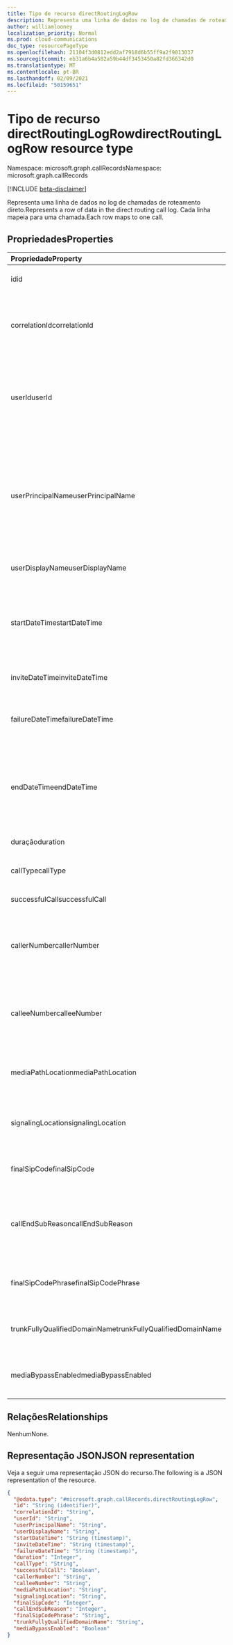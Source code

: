 ```yaml
---
title: Tipo de recurso directRoutingLogRow
description: Representa uma linha de dados no log de chamadas de roteamento direto.
author: williamlooney
localization_priority: Normal
ms.prod: cloud-communications
doc_type: resourcePageType
ms.openlocfilehash: 21104f3d0812edd2af7918d6b55ff9a2f9013037
ms.sourcegitcommit: eb31a6b4a582a59b44df3453450a82fd366342d0
ms.translationtype: MT
ms.contentlocale: pt-BR
ms.lasthandoff: 02/09/2021
ms.locfileid: "50159651"
---
```

# <a name="directroutinglogrow-resource-type"></a><span data-ttu-id="9aa0f-103">Tipo de recurso directRoutingLogRow</span><span class="sxs-lookup"><span data-stu-id="9aa0f-103">directRoutingLogRow resource type</span></span>

<span data-ttu-id="9aa0f-104">Namespace: microsoft.graph.callRecords</span><span class="sxs-lookup"><span data-stu-id="9aa0f-104">Namespace: microsoft.graph.callRecords</span></span>

[!INCLUDE [beta-disclaimer](../../includes/beta-disclaimer.md)]

<span data-ttu-id="9aa0f-105">Representa uma linha de dados no log de chamadas de roteamento direto.</span><span class="sxs-lookup"><span data-stu-id="9aa0f-105">Represents a row of data in the direct routing call log.</span></span> <span data-ttu-id="9aa0f-106">Cada linha mapeia para uma chamada.</span><span class="sxs-lookup"><span data-stu-id="9aa0f-106">Each row maps to one call.</span></span>

## <a name="properties"></a><span data-ttu-id="9aa0f-107">Propriedades</span><span class="sxs-lookup"><span data-stu-id="9aa0f-107">Properties</span></span>

|<span data-ttu-id="9aa0f-108">Propriedade</span><span class="sxs-lookup"><span data-stu-id="9aa0f-108">Property</span></span>|<span data-ttu-id="9aa0f-109">Tipo</span><span class="sxs-lookup"><span data-stu-id="9aa0f-109">Type</span></span>|<span data-ttu-id="9aa0f-110">Descrição</span><span class="sxs-lookup"><span data-stu-id="9aa0f-110">Description</span></span>|
|:---|:---|:---|
|<span data-ttu-id="9aa0f-111">id</span><span class="sxs-lookup"><span data-stu-id="9aa0f-111">id</span></span>|<span data-ttu-id="9aa0f-112">String</span><span class="sxs-lookup"><span data-stu-id="9aa0f-112">String</span></span>|<span data-ttu-id="9aa0f-113">Identificador exclusivo da chamada.</span><span class="sxs-lookup"><span data-stu-id="9aa0f-113">Unique call identifier.</span></span> <span data-ttu-id="9aa0f-114">GUID.</span><span class="sxs-lookup"><span data-stu-id="9aa0f-114">GUID.</span></span>|
|<span data-ttu-id="9aa0f-115">correlationId</span><span class="sxs-lookup"><span data-stu-id="9aa0f-115">correlationId</span></span>|<span data-ttu-id="9aa0f-116">Cadeia de caracteres</span><span class="sxs-lookup"><span data-stu-id="9aa0f-116">String</span></span>|<span data-ttu-id="9aa0f-117">Identificador da chamada que você pode usar ao chamar o Suporte da Microsoft.</span><span class="sxs-lookup"><span data-stu-id="9aa0f-117">Identifier for the call that you can use when calling Microsoft Support.</span></span> <span data-ttu-id="9aa0f-118">GUID.</span><span class="sxs-lookup"><span data-stu-id="9aa0f-118">GUID.</span></span>|
|<span data-ttu-id="9aa0f-119">userId</span><span class="sxs-lookup"><span data-stu-id="9aa0f-119">userId</span></span>|<span data-ttu-id="9aa0f-120">Cadeia de caracteres</span><span class="sxs-lookup"><span data-stu-id="9aa0f-120">String</span></span>|<span data-ttu-id="9aa0f-121">Chamar a ID do usuário no Graph.</span><span class="sxs-lookup"><span data-stu-id="9aa0f-121">Calling user's ID in Graph.</span></span> <span data-ttu-id="9aa0f-122">Essa e outras informações do usuário serão nulas/vazias para tipos de chamada de bot.</span><span class="sxs-lookup"><span data-stu-id="9aa0f-122">This and other user info will be null/empty for bot call types.</span></span> <span data-ttu-id="9aa0f-123">GUID.</span><span class="sxs-lookup"><span data-stu-id="9aa0f-123">GUID.</span></span>|
|<span data-ttu-id="9aa0f-124">userPrincipalName</span><span class="sxs-lookup"><span data-stu-id="9aa0f-124">userPrincipalName</span></span>|<span data-ttu-id="9aa0f-125">String</span><span class="sxs-lookup"><span data-stu-id="9aa0f-125">String</span></span>|<span data-ttu-id="9aa0f-126">UserPrincipalName (nome de login) no Azure Active Directory.</span><span class="sxs-lookup"><span data-stu-id="9aa0f-126">UserPrincipalName (sign-in name) in Azure Active Directory.</span></span> <span data-ttu-id="9aa0f-127">Isso geralmente é o mesmo endereço SIP do usuário e pode ser igual ao endereço de email do usuário.</span><span class="sxs-lookup"><span data-stu-id="9aa0f-127">This is usually the same as user's SIP Address, and can be same as user's e-mail address.</span></span>|
|<span data-ttu-id="9aa0f-128">userDisplayName</span><span class="sxs-lookup"><span data-stu-id="9aa0f-128">userDisplayName</span></span>|<span data-ttu-id="9aa0f-129">Cadeia de caracteres</span><span class="sxs-lookup"><span data-stu-id="9aa0f-129">String</span></span>|<span data-ttu-id="9aa0f-130">Nome de exibição do usuário.</span><span class="sxs-lookup"><span data-stu-id="9aa0f-130">Display name of the user.</span></span>|
|<span data-ttu-id="9aa0f-131">startDateTime</span><span class="sxs-lookup"><span data-stu-id="9aa0f-131">startDateTime</span></span>|<span data-ttu-id="9aa0f-132">DateTimeOffset</span><span class="sxs-lookup"><span data-stu-id="9aa0f-132">DateTimeOffset</span></span>|<span data-ttu-id="9aa0f-133">Hora do início da chamada.</span><span class="sxs-lookup"><span data-stu-id="9aa0f-133">Call start time.</span></span><br/><span data-ttu-id="9aa0f-134">Para chamadas com falha e não respondidas, isso pode ser igual ao tempo de convite ou falha.</span><span class="sxs-lookup"><span data-stu-id="9aa0f-134">For failed and unanswered calls, this can be equal to invite or failure time.</span></span>|
|<span data-ttu-id="9aa0f-135">inviteDateTime</span><span class="sxs-lookup"><span data-stu-id="9aa0f-135">inviteDateTime</span></span>|<span data-ttu-id="9aa0f-136">DateTimeOffset</span><span class="sxs-lookup"><span data-stu-id="9aa0f-136">DateTimeOffset</span></span>| <span data-ttu-id="9aa0f-137">Quando o convite inicial foi enviado.</span><span class="sxs-lookup"><span data-stu-id="9aa0f-137">When the initial invite was sent.</span></span>|
|<span data-ttu-id="9aa0f-138">failureDateTime</span><span class="sxs-lookup"><span data-stu-id="9aa0f-138">failureDateTime</span></span>|<span data-ttu-id="9aa0f-139">DateTimeOffset</span><span class="sxs-lookup"><span data-stu-id="9aa0f-139">DateTimeOffset</span></span>| <span data-ttu-id="9aa0f-140">Existe apenas para chamadas com falha (não totalmente estabelecidas).</span><span class="sxs-lookup"><span data-stu-id="9aa0f-140">Only exists for failed (not fully established) calls.</span></span>|
|<span data-ttu-id="9aa0f-141">endDateTime</span><span class="sxs-lookup"><span data-stu-id="9aa0f-141">endDateTime</span></span>|<span data-ttu-id="9aa0f-142">DateTimeOffset</span><span class="sxs-lookup"><span data-stu-id="9aa0f-142">DateTimeOffset</span></span>| <span data-ttu-id="9aa0f-143">Existe apenas para chamadas bem-sucedidas (totalmente estabelecidas).</span><span class="sxs-lookup"><span data-stu-id="9aa0f-143">Only exists for successful (fully established) calls.</span></span> <span data-ttu-id="9aa0f-144">Hora em que a chamada terminou.</span><span class="sxs-lookup"><span data-stu-id="9aa0f-144">Time when call ended.</span></span>|
|<span data-ttu-id="9aa0f-145">duração</span><span class="sxs-lookup"><span data-stu-id="9aa0f-145">duration</span></span>|<span data-ttu-id="9aa0f-146">Int32</span><span class="sxs-lookup"><span data-stu-id="9aa0f-146">Int32</span></span>| <span data-ttu-id="9aa0f-147">Duração da chamada em segundos.</span><span class="sxs-lookup"><span data-stu-id="9aa0f-147">Duration of the call in seconds.</span></span>|
|<span data-ttu-id="9aa0f-148">callType</span><span class="sxs-lookup"><span data-stu-id="9aa0f-148">callType</span></span>|<span data-ttu-id="9aa0f-149">String</span><span class="sxs-lookup"><span data-stu-id="9aa0f-149">String</span></span>| <span data-ttu-id="9aa0f-150">Tipo e direção da chamada.</span><span class="sxs-lookup"><span data-stu-id="9aa0f-150">Call type and direction.</span></span>|
|<span data-ttu-id="9aa0f-151">successfulCall</span><span class="sxs-lookup"><span data-stu-id="9aa0f-151">successfulCall</span></span>|<span data-ttu-id="9aa0f-152">Boolean</span><span class="sxs-lookup"><span data-stu-id="9aa0f-152">Boolean</span></span>| <span data-ttu-id="9aa0f-153">Sucesso ou tentativa.</span><span class="sxs-lookup"><span data-stu-id="9aa0f-153">Success or attempt.</span></span>|
|<span data-ttu-id="9aa0f-154">callerNumber</span><span class="sxs-lookup"><span data-stu-id="9aa0f-154">callerNumber</span></span>|<span data-ttu-id="9aa0f-155">String</span><span class="sxs-lookup"><span data-stu-id="9aa0f-155">String</span></span>| <span data-ttu-id="9aa0f-156">Número do usuário ou bot que fez a chamada.</span><span class="sxs-lookup"><span data-stu-id="9aa0f-156">Number of the user or bot who made the call.</span></span> <span data-ttu-id="9aa0f-157">[Formato E.164,](https://en.wikipedia.org/wiki/E.164) mas pode incluir dados adicionais.</span><span class="sxs-lookup"><span data-stu-id="9aa0f-157">[E.164](https://en.wikipedia.org/wiki/E.164) format, but may include additional data.</span></span>|
|<span data-ttu-id="9aa0f-158">calleeNumber</span><span class="sxs-lookup"><span data-stu-id="9aa0f-158">calleeNumber</span></span>|<span data-ttu-id="9aa0f-159">String</span><span class="sxs-lookup"><span data-stu-id="9aa0f-159">String</span></span>| <span data-ttu-id="9aa0f-160">Número do usuário ou bot que recebeu a chamada.</span><span class="sxs-lookup"><span data-stu-id="9aa0f-160">Number of the user or bot who received the call.</span></span> <span data-ttu-id="9aa0f-161">[Formato E.164,](https://en.wikipedia.org/wiki/E.164) mas pode incluir dados adicionais.</span><span class="sxs-lookup"><span data-stu-id="9aa0f-161">[E.164](https://en.wikipedia.org/wiki/E.164) format, but may include additional data.</span></span>|
|<span data-ttu-id="9aa0f-162">mediaPathLocation</span><span class="sxs-lookup"><span data-stu-id="9aa0f-162">mediaPathLocation</span></span>|<span data-ttu-id="9aa0f-163">String</span><span class="sxs-lookup"><span data-stu-id="9aa0f-163">String</span></span>| <span data-ttu-id="9aa0f-164">O datacenter usado para o caminho de mídia em uma chamada sem desvio.</span><span class="sxs-lookup"><span data-stu-id="9aa0f-164">The datacenter used for media path in non-bypass call.</span></span>|
|<span data-ttu-id="9aa0f-165">signalingLocation</span><span class="sxs-lookup"><span data-stu-id="9aa0f-165">signalingLocation</span></span>|<span data-ttu-id="9aa0f-166">String</span><span class="sxs-lookup"><span data-stu-id="9aa0f-166">String</span></span>| <span data-ttu-id="9aa0f-167">O datacenter usado para sinalização para chamadas de bypass e não bypass.</span><span class="sxs-lookup"><span data-stu-id="9aa0f-167">The datacenter used for signaling for both bypass and non-bypass calls.</span></span>|
|<span data-ttu-id="9aa0f-168">finalSipCode</span><span class="sxs-lookup"><span data-stu-id="9aa0f-168">finalSipCode</span></span>|<span data-ttu-id="9aa0f-169">Int32</span><span class="sxs-lookup"><span data-stu-id="9aa0f-169">Int32</span></span>| <span data-ttu-id="9aa0f-170">O código com o qual a chamada terminou, [RFC 3261](https://tools.ietf.org/html/rfc3261).</span><span class="sxs-lookup"><span data-stu-id="9aa0f-170">The code with which the call ended, [RFC 3261](https://tools.ietf.org/html/rfc3261).</span></span>|
|<span data-ttu-id="9aa0f-171">callEndSubReason</span><span class="sxs-lookup"><span data-stu-id="9aa0f-171">callEndSubReason</span></span>|<span data-ttu-id="9aa0f-172">Int32</span><span class="sxs-lookup"><span data-stu-id="9aa0f-172">Int32</span></span>| <span data-ttu-id="9aa0f-173">Além dos códigos SIP, a Microsoft possui subcódigos próprios que indicam o problema específico.</span><span class="sxs-lookup"><span data-stu-id="9aa0f-173">In addition to the SIP codes, Microsoft has own subcodes that indicate the specific issue.</span></span>|
|<span data-ttu-id="9aa0f-174">finalSipCodePhrase</span><span class="sxs-lookup"><span data-stu-id="9aa0f-174">finalSipCodePhrase</span></span>|<span data-ttu-id="9aa0f-175">String</span><span class="sxs-lookup"><span data-stu-id="9aa0f-175">String</span></span>| <span data-ttu-id="9aa0f-176">Descrição do código SIP e do subcódigo da Microsoft.</span><span class="sxs-lookup"><span data-stu-id="9aa0f-176">Description of the SIP code and Microsoft subcode.</span></span>|
|<span data-ttu-id="9aa0f-177">trunkFullyQualifiedDomainName</span><span class="sxs-lookup"><span data-stu-id="9aa0f-177">trunkFullyQualifiedDomainName</span></span>|<span data-ttu-id="9aa0f-178">String</span><span class="sxs-lookup"><span data-stu-id="9aa0f-178">String</span></span>| <span data-ttu-id="9aa0f-179">Nome de domínio totalmente qualificado do controlador de borda da sessão.</span><span class="sxs-lookup"><span data-stu-id="9aa0f-179">Fully qualified domain name of the session border controller.</span></span>|
|<span data-ttu-id="9aa0f-180">mediaBypassEnabled</span><span class="sxs-lookup"><span data-stu-id="9aa0f-180">mediaBypassEnabled</span></span>|<span data-ttu-id="9aa0f-181">Boolean</span><span class="sxs-lookup"><span data-stu-id="9aa0f-181">Boolean</span></span>| <span data-ttu-id="9aa0f-182">Indica se o tronco foi habilitado para bypass de mídia ou não.</span><span class="sxs-lookup"><span data-stu-id="9aa0f-182">Indicates if the trunk was enabled for media bypass or not.</span></span>|

## <a name="relationships"></a><span data-ttu-id="9aa0f-183">Relações</span><span class="sxs-lookup"><span data-stu-id="9aa0f-183">Relationships</span></span>

<span data-ttu-id="9aa0f-184">Nenhum</span><span class="sxs-lookup"><span data-stu-id="9aa0f-184">None.</span></span>

## <a name="json-representation"></a><span data-ttu-id="9aa0f-185">Representação JSON</span><span class="sxs-lookup"><span data-stu-id="9aa0f-185">JSON representation</span></span>

<span data-ttu-id="9aa0f-186">Veja a seguir uma representação JSON do recurso.</span><span class="sxs-lookup"><span data-stu-id="9aa0f-186">The following is a JSON representation of the resource.</span></span>
<!-- {
  "blockType": "ignored",
  "@odata.type": "microsoft.graph.callRecords.directRoutingLogRow",
  "keyProperty": "id"
}
-->

``` json
{
  "@odata.type": "#microsoft.graph.callRecords.directRoutingLogRow",
  "id": "String (identifier)",
  "correlationId": "String",
  "userId": "String",
  "userPrincipalName": "String",
  "userDisplayName": "String",
  "startDateTime": "String (timestamp)",
  "inviteDateTime": "String (timestamp)",
  "failureDateTime": "String (timestamp)",
  "duration": "Integer",
  "callType": "String",
  "successfulCall": "Boolean",
  "callerNumber": "String",
  "calleeNumber": "String",
  "mediaPathLocation": "String",
  "signalingLocation": "String",
  "finalSipCode": "Integer",
  "callEndSubReason": "Integer",
  "finalSipCodePhrase": "String",
  "trunkFullyQualifiedDomainName": "String",
  "mediaBypassEnabled": "Boolean"
}
```


